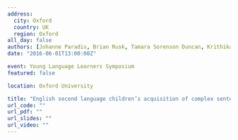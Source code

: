 ```yaml
---
address:
  city: Oxford
  country: UK
  region: Oxford
all_day: false
authors: [Johanne Paradis, Brian Rusk, Tamara Sorenson Duncan, Krithika Govindarajan]
date: "2016-06-01T13:00:00Z"

event: Young Language Learners Symposium
featured: false

location: Oxford University

title: "English second language children’s acquisition of complex sentences: The role of age, input and cognitive factors"
url_code: ""
url_pdf: ""
url_slides: ""
url_video: ""
---
```

